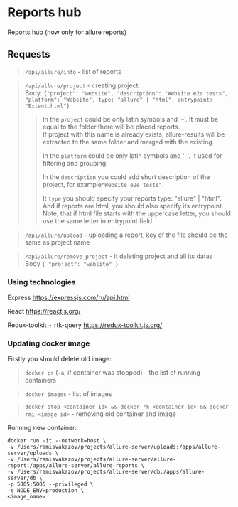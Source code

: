 # Reports hub

Reports hub (now only for allure reports)

## Requests
>`/api/allure/info` - list of reports

>`/api/allure/project` - creating project. \
>Body: `{"project": "website", "description": "Website e2e tests", "platform": "Website", type: "allure" | "html", entrypoint: "Extent.html"}`
>
>>In the `project` could be only latin symbols and '-'. It must be equal to the folder there will be placed reports.  \
>>If project with this name is already exists, allure-results will be extracted to the same folder and merged with the existing.
>>
>>In the `platform` could be only latin symbols and '-'. It used for filtering and grouping.
>>
>>In the `description` you could add short description of the project, for example`"Website e2e tests"`.
>>
>> It `type` you should specify your reports type: "allure" | "html". And if reports are html, you should also specify its entrypoint. Note, that if html file starts with the uppercase letter, you should use the same letter in entrypoint field.

>`/api/allure/upload` - uploading a report, key of the file should be the same as project name

>`/api/allure/remove_project` - it deleting project and all its datas \
>Body `{ "project": "website" }`

### Using technologies

Express https://expressjs.com/ru/api.html

React https://reactjs.org/

Redux-toolkit + rtk-query https://redux-toolkit.js.org/

### Updating docker image

Firstly you should delete old image:

>`docker ps` (`-a`, if container was stopped) - the list of running containers

>`docker images` - list of images

>`docker stop <container id> && docker rm <container id> && docker rmi <image id>` - removing old container and image

Running new container:
```
docker run -it --network=host \
-v /Users/ramisvakazov/projects/allure-server/uploads:/apps/allure-server/uploads \
-v /Users/ramisvakazov/projects/allure-server/allure-report:/apps/allure-server/allure-reports \
-v /Users/ramisvakazov/projects/allure-server/db:/apps/allure-server/db \
-p 5005:5005 --privileged \
-e NODE_ENV=production \
<image_name>
```